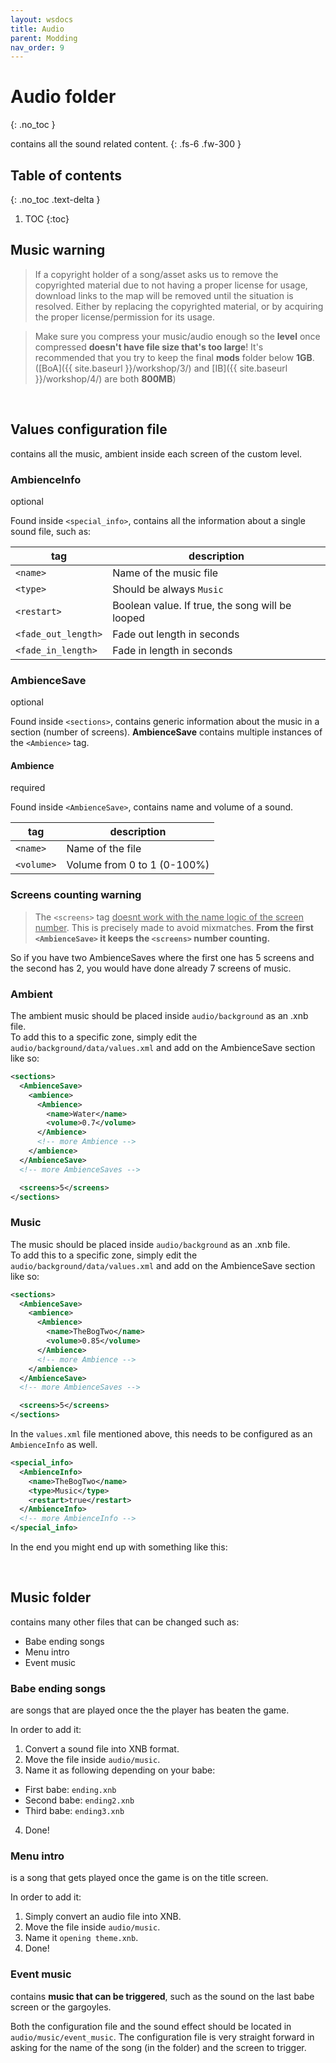 ```yaml
---
layout: wsdocs
title: Audio
parent: Modding
nav_order: 9
---
```


# Audio folder
{: .no_toc }

contains all the sound related content. 
{: .fs-6 .fw-300 }

## Table of contents
{: .no_toc .text-delta }

1. TOC
{:toc}

## Music warning
> If a copyright holder of a song/asset asks us to remove the copyrighted material due to not having a proper license for usage, download links to the map will be removed until the situation is resolved. Either by replacing the copyrighted material, or by acquiring the proper license/permission for its usage.

> Make sure you compress your music/audio enough so the **level** once compressed **doesn't have file size that's too large**! It's recommended that you try to keep the final **mods** folder below **1GB**. ([BoA]({{ site.baseurl }}/workshop/3/) and [IB]({{ site.baseurl }}/workshop/4/) are both **800MB**)

<br>

## Values configuration file
contains all the music, ambient inside each screen of the custom level.

### AmbienceInfo
<p class="do-i-need-it">optional</p>

Found inside `<special_info>`, contains all the information about a single sound file, such as:

|tag|description|
|---|---|
|`<name>`|Name of the music file|
|`<type>`|Should be always `Music`|
|`<restart>`|Boolean value. If true, the song will be looped|
|`<fade_out_length>`|Fade out length in seconds|
|`<fade_in_length>`|Fade in length in seconds|

### AmbienceSave
<p class="do-i-need-it">optional</p>

Found inside `<sections>`, contains generic information about the music in a section (number of screens).
**AmbienceSave** contains multiple instances of the `<Ambience>` tag.

#### Ambience
<p class="do-i-need-it">required</p>

Found inside `<AmbienceSave>`, contains name and volume of a sound.

|tag|description|
|---|---|
|`<name>`|Name of the file|
|`<volume>`|Volume from 0 to 1 (0-100%)|

### Screens counting warning
> The `<screens>` tag <u>doesnt work with the name logic of the screen number</u>. This is precisely made to avoid mixmatches.
**From the first `<AmbienceSave>` it keeps the `<screens>` number counting.**

So if you have two AmbienceSaves where the first one has 5 screens and the second has 2, you would have done already 7 screens of music.

### Ambient
The ambient music should be placed inside `audio/background` as an .xnb file.<br>To add this to a specific zone, simply edit the `audio/background/data/values.xml` and add on the AmbienceSave section like so:
```xml 
<sections>
  <AmbienceSave>
    <ambience>
      <Ambience>
        <name>Water</name>
        <volume>0.7</volume>
      </Ambience>
      <!-- more Ambience -->
    </ambience>
  </AmbienceSave>
  <!-- more AmbienceSaves -->

  <screens>5</screens>
</sections>
```

### Music
The music should be placed inside `audio/background` as an .xnb file.<br>To add this to a specific zone, simply edit the `audio/background/data/values.xml` and add on the AmbienceSave section like so:

```xml
<sections>
  <AmbienceSave>
    <ambience>
      <Ambience>
        <name>TheBogTwo</name>
        <volume>0.85</volume>
      </Ambience>
      <!-- more Ambience -->
    </ambience>
  </AmbienceSave>
  <!-- more AmbienceSaves -->

  <screens>5</screens>
</sections>
```

In the `values.xml` file mentioned above, this needs to be configured as an `AmbienceInfo` as well.

```xml 
<special_info>
  <AmbienceInfo>
    <name>TheBogTwo</name>
    <type>Music</type>
    <restart>true</restart>
  </AmbienceInfo>
  <!-- more AmbienceInfo -->
</special_info>
```

In the end you might end up with something like this:

<script src="https://gist.github.com/Phoenixx19/c82682702d57c61d3c276e87156486a9.js"></script>

<br>

## Music folder
contains many other files that can be changed such as:
- Babe ending songs
- Menu intro
- Event music 

### Babe ending songs
are songs that are played once the the player has beaten the game.

In order to add it:
1. Convert a sound file into XNB format.
2. Move the file inside `audio/music`.
3. Name it as following depending on your babe:
  - First babe: `ending.xnb`
  - Second babe: `ending2.xnb`
  - Third babe: `ending3.xnb`
4. Done!

### Menu intro
is a song that gets played once the game is on the title screen.

In order to add it:
1. Simply convert an audio file into XNB.
2. Move the file inside `audio/music`.
3. Name it `opening theme.xnb`.
4. Done!

### Event music
contains **music that can be triggered**, such as the sound on the last babe screen or the gargoyles.

Both the configuration file and the sound effect should be located in `audio/music/event_music`.
The configuration file is very straight forward in asking for the name of the song (in the folder) and the screen to trigger.